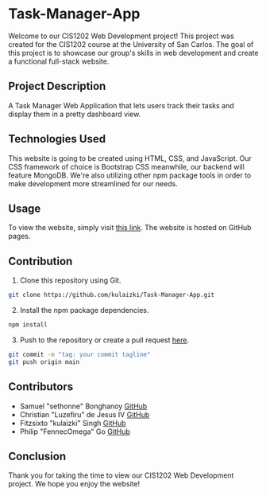 # Task-Manager-App

Welcome to our CIS1202 Web Development project! This project was created for the CIS1202 course at the University of San Carlos. The goal of this project is to showcase our group's skills in web development and create a functional full-stack website.

## Project Description

A Task Manager Web Application that lets users track their tasks and display them in a pretty dashboard view.

## Technologies Used

This website is going to be created using HTML, CSS, and JavaScript. Our CSS framework of choice is Bootstrap CSS meanwhile, our backend will feature MongoDB. We're also utilizing other npm package tools in order to make development more streamlined for our needs.

## Usage

To view the website, simply visit [this link](https://github.com/kulaizki/Task-Manager-App.git). The website is hosted on GitHub pages.

## Contribution

1. Clone this repository using Git.

```bash
git clone https://github.com/kulaizki/Task-Manager-App.git
```

2. Install the npm package dependencies.

```bash
npm install
```

3. Push to the repository or create a pull request [here](https://github.com/kulaizki/Task-Manager-App/pulls).

```bash
git commit -m "tag: your commit tagline"
git push origin main
```

## Contributors

- Samuel "sethonne" Bonghanoy [GitHub](https://github.com/Samuel-Bonghanoy)
- Christian "Luzefiru" de Jesus IV [GitHub](https://github.com/Luzefiru)
- Fitzsixto "kulaizki" Singh [GitHub](https://github.com/kulaizki)
- Philip "FennecOmega" Go [GitHub](https://github.com/FennecOmega)

## Conclusion

Thank you for taking the time to view our CIS1202 Web Development project. We hope you enjoy the website!

